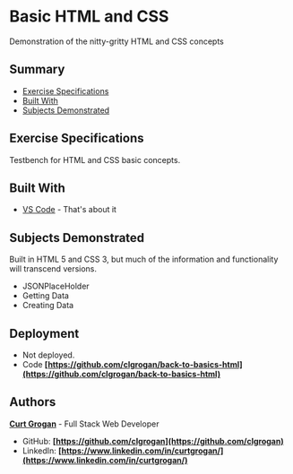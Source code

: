 # Basic HTML and CSS

Demonstration of the nitty-gritty HTML and CSS concepts

## Summary

- [Exercise Specifications](#exercise-specifications)
- [Built With](#built-with)
- [Subjects Demonstrated](#subjects-demonstrated)

## Exercise Specifications

Testbench for HTML and CSS basic concepts.

## Built With

- [VS Code](https://code.visualstudio.com/) - That's about it

## Subjects Demonstrated

Built in HTML 5 and CSS 3, but much of the information and functionality will transcend versions.

- JSONPlaceHolder
- Getting Data
- Creating Data

## Deployment

- Not deployed.
- Code **[https://github.com/clgrogan/back-to-basics-html](https://github.com/clgrogan/back-to-basics-html)**

## Authors

**[Curt Grogan](https://www.linkedin.com/in/curtgrogan/)** - Full Stack Web Developer

- GitHub: **[https://github.com/clgrogan](https://github.com/clgrogan)**
- LinkedIn: **[https://www.linkedin.com/in/curtgrogan/](https://www.linkedin.com/in/curtgrogan/)**
